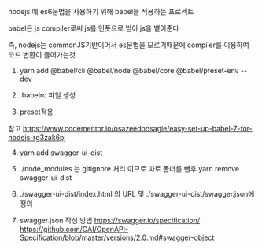nodejs 에 es6문법을 사용하기 위해 babel을 적용하는 프로젝트

babel은 js compiler로써 js를 인풋으로 받아 js을 뱉어준다

즉, nodejs는 commonJS기반이어서 es문법을 모르기때문에 compiler를 이용하여 코드 변환이 들어가는것

1. yarn add @babel/cli @babel/node @babel/core @babel/preset-env --dev

2. .babelrc 파일 생성

3. preset적용

참고 https://www.codementor.io/osazeedoosagie/easy-set-up-babel-7-for-nodejs-rg3zak6pj

4. yarn add swagger-ui-dist 

5. ./node_modules 는 gitignore 처리 이므로 따로 폴더를 뺀후 yarn remove swagger-ui-dist

4. ./swagger-ui-dist/index.html 의 URL 및 ./swagger-ui-dist/swagger.json에 정의

5. swagger.json 작성 방법 
https://swagger.io/specification/ 
https://github.com/OAI/OpenAPI-Specification/blob/master/versions/2.0.md#swagger-object